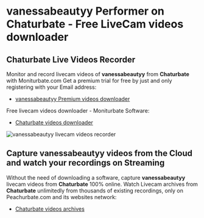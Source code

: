 # vanessabeautyy Performer on Chaturbate - Free LiveCam videos downloader

## Chaturbate Live Videos Recorder

Monitor and record livecam videos of **vanessabeautyy** from **Chaturbate** with Moniturbate.com
Get a premium trial for free by just and only registering with your Email address:
* [vanessabeautyy Premium videos downloader](https://moniturbate.com/request-demo-licence-key.html)

Free livecam videos downloader - Moniturbate Software:
* [Chaturbate videos downloader](https://moniturbate.com/moniturbate-download-software.html)

![vanessabeautyy livecam videos recorder](https://peachurnet.com/templates/moniturbate-software.png)


## Capture vanessabeautyy videos from the Cloud and watch your recordings on Streaming

Without the need of downloading a software, capture **vanessabeautyy** livecam videos from **Chaturbate** 100% online.
Watch Livecam archives from **Chaturbate** unlimitedly from thousands of existing recordings, only on Peachurbate.com and its websites network:
* [Chaturbate videos archives](https://peachurnet.com/)